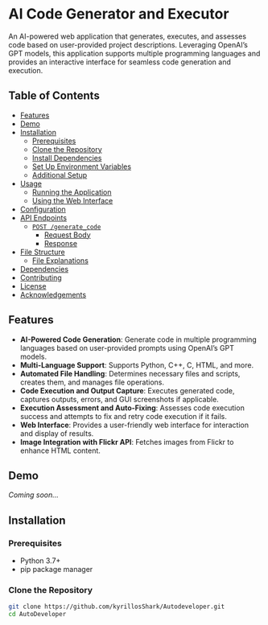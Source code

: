 # AI Code Generator and Executor

An AI-powered web application that generates, executes, and assesses code based on user-provided project descriptions. Leveraging OpenAI’s GPT models, this application supports multiple programming languages and provides an interactive interface for seamless code generation and execution.

## Table of Contents

- [Features](#features)
- [Demo](#demo)
- [Installation](#installation)
  - [Prerequisites](#prerequisites)
  - [Clone the Repository](#clone-the-repository)
  - [Install Dependencies](#install-dependencies)
  - [Set Up Environment Variables](#set-up-environment-variables)
  - [Additional Setup](#additional-setup)
- [Usage](#usage)
  - [Running the Application](#running-the-application)
  - [Using the Web Interface](#using-the-web-interface)
- [Configuration](#configuration)
- [API Endpoints](#api-endpoints)
  - [`POST /generate_code`](#post-generate_code)
    - [Request Body](#request-body)
    - [Response](#response)
- [File Structure](#file-structure)
  - [File Explanations](#file-explanations)
- [Dependencies](#dependencies)
- [Contributing](#contributing)
- [License](#license)
- [Acknowledgements](#acknowledgements)

## Features

- **AI-Powered Code Generation**: Generate code in multiple programming languages based on user-provided prompts using OpenAI’s GPT models.
- **Multi-Language Support**: Supports Python, C++, C, HTML, and more.
- **Automated File Handling**: Determines necessary files and scripts, creates them, and manages file operations.
- **Code Execution and Output Capture**: Executes generated code, captures outputs, errors, and GUI screenshots if applicable.
- **Execution Assessment and Auto-Fixing**: Assesses code execution success and attempts to fix and retry code execution if it fails.
- **Web Interface**: Provides a user-friendly web interface for interaction and display of results.
- **Image Integration with Flickr API**: Fetches images from Flickr to enhance HTML content.

## Demo

*Coming soon…*

## Installation

### Prerequisites

- Python 3.7+
- pip package manager

### Clone the Repository

```bash
git clone https://github.com/kyrillosShark/Autodeveloper.git
cd AutoDeveloper
